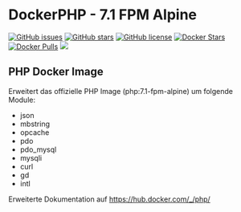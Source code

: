 # DockerPHP - 7.1 FPM Alpine
[![GitHub issues](https://img.shields.io/github/issues/MarkusRodler/DockerPHP.svg?style=flat-square)](https://github.com/MarkusRodler/DockerPHP/issues) [![GitHub stars](https://img.shields.io/github/stars/MarkusRodler/DockerPHP.svg?style=flat-square)](https://github.com/MarkusRodler/DockerPHP/stargazers) [![GitHub license](https://img.shields.io/badge/license-MIT-blue.svg?style=flat-square)](https://raw.githubusercontent.com/MarkusRodler/DockerPHP/master/LICENSE) [![Docker Stars](https://img.shields.io/docker/stars/mrodler/php.svg?style=flat-square)]() [![Docker Pulls](https://img.shields.io/docker/pulls/mrodler/php.svg?style=flat-square)]() [![](https://images.microbadger.com/badges/image/mrodler/php.svg)](https://microbadger.com/images/mrodler/php "Get your own image badge on microbadger.com")

## PHP Docker Image

Erweitert das offizielle PHP Image (php:7.1-fpm-alpine) um folgende Module:

- json 
- mbstring
- opcache
- pdo
- pdo_mysql
- mysqli
- curl
- gd
- intl 

Erweiterte Dokumentation auf https://hub.docker.com/_/php/